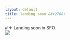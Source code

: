```yaml
---
layout: default
title: landing soon &#x2708;
---
```


<script>
if (Date.now > 1371020400000) {
  document.getElementsByClassName("landing")[0].style.display = "none";
} else {
  document.getElementsByClassName("23")[0].style.display = "none";
}
</script>

<div class="landing">
# &#x2708; Landing soon in SFO.
</div>
<div class="23">
<img src="http://mhmd.us/7oBz+">
</div>

